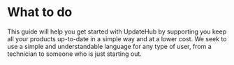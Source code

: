 # What to do

This guide will help you get started with UpdateHub by supporting you keep all your products up-to-date in a simple way and at a lower cost. We seek to use a simple and understandable language for any type of user, from a technician to someone who is just starting out.

